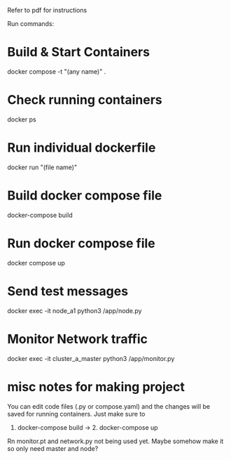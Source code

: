 Refer to pdf for instructions

Run commands:
# Build & Start Containers
docker compose -t "(any name)" .

# Check running containers
docker ps

# Run individual dockerfile
docker run "(file name)"

# Build docker compose file
docker-compose build

# Run docker compose file
docker compose up

# Send test messages
docker exec -it node_a1 python3 /app/node.py

# Monitor Network traffic
docker exec -it cluster_a_master python3 /app/monitor.py


# misc notes for making project
You can edit code files (.py or compose.yaml) and the changes will be saved for running containers. Just make sure to 
1. docker-compose build   ->  2. docker-compose up

Rn monitor.pt and network.py not being used yet. Maybe somehow make it so only need master and node?
